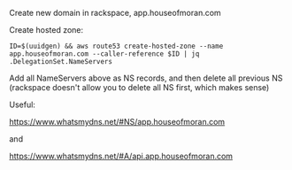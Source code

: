Create new domain in rackspace, app.houseofmoran.com

Create hosted zone:

    ID=$(uuidgen) && aws route53 create-hosted-zone --name app.houseofmoran.com --caller-reference $ID | jq .DelegationSet.NameServers
    
Add all NameServers above as NS records, and then delete all previous NS (rackspace doesn't allow you to delete all NS first,
which makes sense)

Useful:

https://www.whatsmydns.net/#NS/app.houseofmoran.com

and

https://www.whatsmydns.net/#A/api.app.houseofmoran.com

